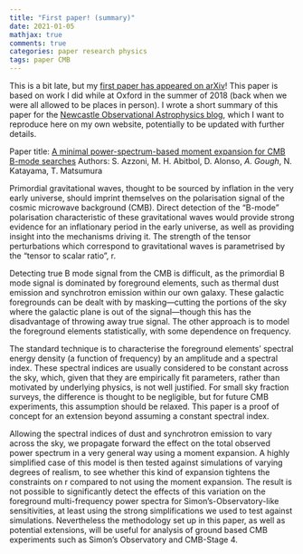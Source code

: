 ```yaml
---
title: "First paper! (summary)"
date: 2021-01-05
mathjax: true
comments: true
categories: paper research physics
tags: paper CMB
---
```


This is a bit late, but my [first paper has appeared on arXiv](https://arxiv.org/abs/2011.11575)! This paper is based on work I did while at Oxford in the summer of 2018 (back when we were all allowed to be places in person). I wrote a short summary of this paper for the [Newcastle Observational Astrophysics blog](https://blogs.ncl.ac.uk/astro-obs/2020/11/25/paper-when-galactic-foregrounds-are-allowed-to-vary/), which I want to reproduce here on my own website, potentially to be updated with further details.

Paper title: [A minimal power-spectrum-based moment expansion for CMB B-mode searches](https://arxiv.org/abs/2011.11575)
Authors: S. Azzoni, M. H. Abitbol, D. Alonso, *A. Gough*, N. Katayama, T. Matsumura


Primordial gravitational waves, thought to be sourced by inflation in the very early universe, should imprint themselves on the polarisation signal of the cosmic microwave background (CMB). Direct detection of the “B-mode” polarisation characteristic of these gravitational waves would provide strong evidence for an inflationary period in the early universe, as well as providing insight into the mechanisms driving it. The strength of the tensor perturbations which correspond to gravitational waves is parametrised by the “tensor to scalar ratio”, r.

Detecting true B mode signal from the CMB is difficult, as the primordial B mode signal is dominated by foreground elements, such as thermal dust emission and synchrotron emission within our own galaxy. These galactic foregrounds can be dealt with by masking—cutting the portions of the sky where the galactic plane is out of the signal—though this has the disadvantage of throwing away true signal. The other approach is to model the foreground elements statistically, with some dependence on frequency.

The standard technique is to characterise the foreground elements’ spectral energy density (a function of frequency) by an amplitude and a spectral index. These spectral indices are usually considered to be constant across the sky, which, given that they are empirically fit parameters, rather than motivated by underlying physics, is not well justified. For small sky fraction surveys, the difference is thought to be negligible, but for future CMB experiments, this assumption should be relaxed. This paper is a proof of concept for an extension beyond assuming a constant spectral index.

Allowing the spectral indices of dust and synchrotron emission to vary across the sky, we propagate forward the effect on the total observed power spectrum in a very general way using a moment expansion. A highly simplified case of this model is then tested against simulations of varying degrees of realism, to see whether this kind of expansion tightens the constraints on r compared to not using the moment expansion. The result is not possible to significantly detect the effects of this variation on the foreground multi-frequency power spectra for Simon’s-Observatory-like sensitivities, at least using the strong simplifications we used to test against simulations. Nevertheless the methodology set up in this paper, as well as potential extensions, will be useful for analysis of ground based CMB experiments such as Simon’s Observatory and CMB-Stage 4.

